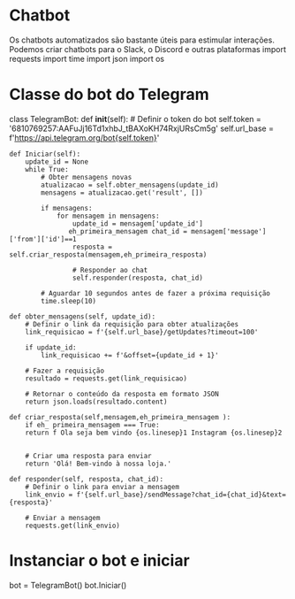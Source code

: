 # Chatbot
Os chatbots automatizados são bastante úteis para estimular interações. Podemos criar chatbots para o Slack, o Discord e outras plataformas
import requests
import time
import json
import os

# Classe do bot do Telegram
class TelegramBot:
    def __init__(self):
        # Definir o token do bot
        self.token = '6810769257:AAFuJj16Td1xhbJ_tBAXoKH74RxjURsCm5g'
        self.url_base = f'https://api.telegram.org/bot{self.token}'

    def Iniciar(self):
        update_id = None
        while True:
            # Obter mensagens novas
            atualizacao = self.obter_mensagens(update_id)
            mensagens = atualizacao.get('result', [])

            if mensagens:
                for mensagem in mensagens:
                    update_id = mensagem['update_id']
                   eh_primeira_mensagem chat_id = mensagem['message']['from']['id']==1
                    resposta = self.criar_resposta(mensagem,eh_primeira_resposta)

                    # Responder ao chat
                    self.responder(resposta, chat_id)

            # Aguardar 10 segundos antes de fazer a próxima requisição
            time.sleep(10)

    def obter_mensagens(self, update_id):
        # Definir o link da requisição para obter atualizações
        link_requisicao = f'{self.url_base}/getUpdates?timeout=100'
        
        if update_id:
            link_requisicao += f'&offset={update_id + 1}'
        
        # Fazer a requisição
        resultado = requests.get(link_requisicao)
        
        # Retornar o conteúdo da resposta em formato JSON
        return json.loads(resultado.content)

    def criar_resposta(self,mensagem,eh_primeira_mensagem ):
        if eh_ primeira_mensagem === True:
        return f Ola seja bem vindo {os.linesep}1 Instagram {os.linesep}2


        # Criar uma resposta para enviar
        return 'Olá! Bem-vindo à nossa loja.'

    def responder(self, resposta, chat_id):
        # Definir o link para enviar a mensagem
        link_envio = f'{self.url_base}/sendMessage?chat_id={chat_id}&text={resposta}'
        
        # Enviar a mensagem
        requests.get(link_envio)

# Instanciar o bot e iniciar
bot = TelegramBot()
bot.Iniciar()
